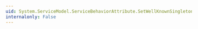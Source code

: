 ```yaml
---
uid: System.ServiceModel.ServiceBehaviorAttribute.SetWellKnownSingleton(System.Object)
internalonly: False
---
```

